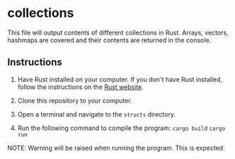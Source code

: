 # collections
This file will output contents of different collections in Rust. Arrays, vectors, hashmaps are covered and their contents are returned in the console.

## Instructions
1. Have Rust installed on your computer. If you don't have Rust installed, follow the instructions on the [Rust website](https://www.rust-lang.org/tools/install).

2. Clone this repository to your computer.

3. Open a terminal and navigate to the `structs` directory.

4. Run the following command to compile the program:
```cargo build```
```cargo run```

NOTE: Warning will be raised when running the program. This is expected.
